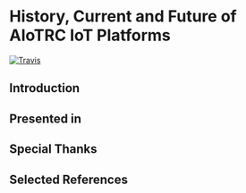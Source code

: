 # History, Current and Future of AIoTRC IoT Platforms
[![Travis](https://img.shields.io/travis/com/aiotrc/ToTheFuture.svg?style=flat-square)](https://travis-ci.com/aiotrc/ToTheFuture)

## Introduction

## Presented in


## Special Thanks

## Selected References
